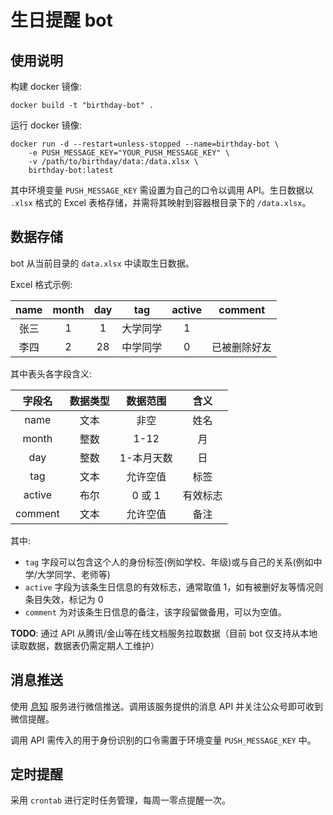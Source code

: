 # 生日提醒 bot

## 使用说明

构建 docker 镜像:

    docker build -t "birthday-bot" .

运行 docker 镜像:

    docker run -d --restart=unless-stopped --name=birthday-bot \
        -e PUSH_MESSAGE_KEY="YOUR_PUSH_MESSAGE_KEY" \
        -v /path/to/birthday/data:/data.xlsx \
        birthday-bot:latest

其中环境变量 `PUSH_MESSAGE_KEY` 需设置为自己的口令以调用 API。生日数据以 `.xlsx` 格式的 Excel 表格存储，并需将其映射到容器根目录下的 `/data.xlsx`。

## 数据存储

bot 从当前目录的 `data.xlsx` 中读取生日数据。

Excel 格式示例:

| name | month | day | tag | active | comment |
| :---: | :---: | :---: | :---: | :---: | :---: |
| 张三 | 1 | 1 | 大学同学 | 1 | |
| 李四 | 2 | 28 | 中学同学 | 0 | 已被删除好友 |

其中表头各字段含义:

| 字段名 | 数据类型 | 数据范围 | 含义 |
| :---: | :---: | :---: | :---: |
| name | 文本 | 非空 | 姓名 |
| month | 整数 | 1\-12 | 月 |
| day | 整数 | 1\-本月天数 | 日 |
| tag | 文本 | 允许空值 | 标签 |
| active | 布尔 | 0 或 1 | 有效标志 |
| comment | 文本 | 允许空值 | 备注 |

其中:

- `tag` 字段可以包含这个人的身份标签(例如学校、年级)或与自己的关系(例如中学/大学同学、老师等)
- `active` 字段为该条生日信息的有效标志，通常取值 1，如有被删好友等情况则条目失效，标记为 0
- `comment` 为对该条生日信息的备注，该字段留做备用，可以为空值。

**TODO**: 通过 API 从腾讯/金山等在线文档服务拉取数据（目前 bot 仅支持从本地读取数据，数据表仍需定期人工维护）

## 消息推送

使用 [息知](https://xz.qqoq.net) 服务进行微信推送。调用该服务提供的消息 API 并关注公众号即可收到微信提醒。

调用 API 需传入的用于身份识别的口令需置于环境变量 `PUSH_MESSAGE_KEY` 中。

## 定时提醒

采用 `crontab` 进行定时任务管理，每周一零点提醒一次。